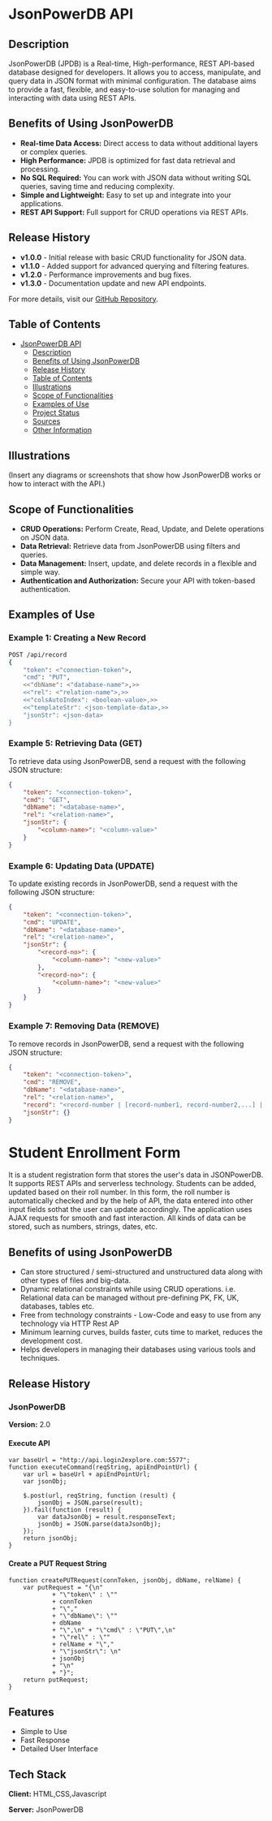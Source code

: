 # JsonPowerDB API

## Description
JsonPowerDB (JPDB) is a Real-time, High-performance, REST API-based database designed for developers. It allows you to access, manipulate, and query data in JSON format with minimal configuration. The database aims to provide a fast, flexible, and easy-to-use solution for managing and interacting with data using REST APIs.

## Benefits of Using JsonPowerDB
- **Real-time Data Access:** Direct access to data without additional layers or complex queries.
- **High Performance:** JPDB is optimized for fast data retrieval and processing.
- **No SQL Required:** You can work with JSON data without writing SQL queries, saving time and reducing complexity.
- **Simple and Lightweight:** Easy to set up and integrate into your applications.
- **REST API Support:** Full support for CRUD operations via REST APIs.

## Release History
- **v1.0.0** - Initial release with basic CRUD functionality for JSON data.
- **v1.1.0** - Added support for advanced querying and filtering features.
- **v1.2.0** - Performance improvements and bug fixes.
- **v1.3.0** - Documentation update and new API endpoints.
  
For more details, visit our [GitHub Repository](https://github.com/).

## Table of Contents
- [JsonPowerDB API](#jsonpowerdb-api)
  - [Description](#description)
  - [Benefits of Using JsonPowerDB](#benefits-of-using-jsonpowerdb)
  - [Release History](#release-history)
  - [Table of Contents](#table-of-contents)
  - [Illustrations](#illustrations)
  - [Scope of Functionalities](#scope-of-functionalities)
  - [Examples of Use](#examples-of-use)
  - [Project Status](#project-status)
  - [Sources](#sources)
  - [Other Information](#other-information)

## Illustrations
(Insert any diagrams or screenshots that show how JsonPowerDB works or how to interact with the API.)

## Scope of Functionalities
- **CRUD Operations:** Perform Create, Read, Update, and Delete operations on JSON data.
- **Data Retrieval:** Retrieve data from JsonPowerDB using filters and queries.
- **Data Management:** Insert, update, and delete records in a flexible and simple way.
- **Authentication and Authorization:** Secure your API with token-based authentication.

## Examples of Use
### Example 1: Creating a New Record
```bash
POST /api/record
{
    "token": <"connection-token">,
    "cmd": "PUT",
    <<"dbName": <"database-name">,>>
    <<"rel": <"relation-name">,>>
    <<"colsAutoIndex": <boolean-value>,>>
    <<"templateStr": <json-template-data>,>>
    "jsonStr": <json-data>
}
```
### Example 5: Retrieving Data (GET)
To retrieve data using JsonPowerDB, send a request with the following JSON structure:
```json
{
    "token": "<connection-token>",
    "cmd": "GET",
    "dbName": "<database-name>",
    "rel": "<relation-name>",
    "jsonStr": {
        "<column-name>": "<column-value>"
    }
}
```
### Example 6: Updating Data (UPDATE)
To update existing records in JsonPowerDB, send a request with the following JSON structure:

```json
{
    "token": "<connection-token>",
    "cmd": "UPDATE",
    "dbName": "<database-name>",
    "rel": "<relation-name>",
    "jsonStr": {
        "<record-no>": {
            "<column-name>": "<new-value>"
        },
        "<record-no>": {
            "<column-name>": "<new-value>"
        }
    }
}
```
### Example 7: Removing Data (REMOVE)
To remove records in JsonPowerDB, send a request with the following JSON structure:

```json
{
    "token": "<connection-token>",
    "cmd": "REMOVE",
    "dbName": "<database-name>",
    "rel": "<relation-name>",
    "record": "<record-number | [record-number1, record-number2,...] | {\"range\":[from-rec-no,to-rec-no]}>",
    "jsonStr": {}
}

````

# Student Enrollment Form

It is a student registration form that stores the user's data in JSONPowerDB. It supports REST APIs and serverless technology. Students can be added, updated based on their roll number. In this form, the roll number is automatically checked and by the help of API, the data entered into other input fields sothat the user can update accordingly. The application uses AJAX requests for smooth and fast interaction. All kinds of data can be stored, such as numbers, strings, dates, etc.




## Benefits of using JsonPowerDB

- Can store structured / semi-structured and unstructured data along with other types of files and big-data.
- Dynamic relational constraints while using CRUD operations. i.e. Relational data can be managed without pre-defining PK, FK, UK, databases, tables etc.
- Free from technology constraints - Low-Code and easy to use from any technology via HTTP Rest AP
- Minimum learning curves, builds faster, cuts time to market, reduces the development cost.
- Helps developers in managing their databases using various tools and techniques.


## Release History
### JsonPowerDB
**Version:** 2.0
#### Execute API

```
var baseUrl = "http://api.login2explore.com:5577";
function executeCommand(reqString, apiEndPointUrl) {
    var url = baseUrl + apiEndPointUrl;
    var jsonObj;
    
    $.post(url, reqString, function (result) {
        jsonObj = JSON.parse(result);
    }).fail(function (result) {
        var dataJsonObj = result.responseText;
        jsonObj = JSON.parse(dataJsonObj);
    });
    return jsonObj;
}
```
#### Create a PUT Request String
```
function createPUTRequest(connToken, jsonObj, dbName, relName) {
    var putRequest = "{\n"
            + "\"token\" : \""
            + connToken
            + "\","
            + "\"dbName\": \""
            + dbName
            + "\",\n" + "\"cmd\" : \"PUT\",\n"
            + "\"rel\" : \""
            + relName + "\","
            + "\"jsonStr\": \n"
            + jsonObj
            + "\n"
            + "}";
    return putRequest;
}

```

## Features

- Simple to Use
- Fast Response
- Detailed User Interface
## Tech Stack

**Client:** HTML,CSS,Javascript

**Server:** JsonPowerDB



